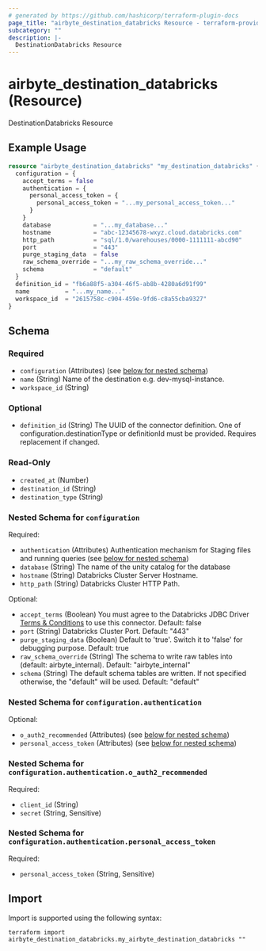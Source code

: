 ```yaml
---
# generated by https://github.com/hashicorp/terraform-plugin-docs
page_title: "airbyte_destination_databricks Resource - terraform-provider-airbyte"
subcategory: ""
description: |-
  DestinationDatabricks Resource
---
```


# airbyte_destination_databricks (Resource)

DestinationDatabricks Resource

## Example Usage

```terraform
resource "airbyte_destination_databricks" "my_destination_databricks" {
  configuration = {
    accept_terms = false
    authentication = {
      personal_access_token = {
        personal_access_token = "...my_personal_access_token..."
      }
    }
    database            = "...my_database..."
    hostname            = "abc-12345678-wxyz.cloud.databricks.com"
    http_path           = "sql/1.0/warehouses/0000-1111111-abcd90"
    port                = "443"
    purge_staging_data  = false
    raw_schema_override = "...my_raw_schema_override..."
    schema              = "default"
  }
  definition_id = "fb6a88f5-a304-46f5-ab8b-4280a6d91f99"
  name          = "...my_name..."
  workspace_id  = "2615758c-c904-459e-9fd6-c8a55cba9327"
}
```

<!-- schema generated by tfplugindocs -->
## Schema

### Required

- `configuration` (Attributes) (see [below for nested schema](#nestedatt--configuration))
- `name` (String) Name of the destination e.g. dev-mysql-instance.
- `workspace_id` (String)

### Optional

- `definition_id` (String) The UUID of the connector definition. One of configuration.destinationType or definitionId must be provided. Requires replacement if changed.

### Read-Only

- `created_at` (Number)
- `destination_id` (String)
- `destination_type` (String)

<a id="nestedatt--configuration"></a>
### Nested Schema for `configuration`

Required:

- `authentication` (Attributes) Authentication mechanism for Staging files and running queries (see [below for nested schema](#nestedatt--configuration--authentication))
- `database` (String) The name of the unity catalog for the database
- `hostname` (String) Databricks Cluster Server Hostname.
- `http_path` (String) Databricks Cluster HTTP Path.

Optional:

- `accept_terms` (Boolean) You must agree to the Databricks JDBC Driver <a href="https://databricks.com/jdbc-odbc-driver-license">Terms & Conditions</a> to use this connector. Default: false
- `port` (String) Databricks Cluster Port. Default: "443"
- `purge_staging_data` (Boolean) Default to 'true'. Switch it to 'false' for debugging purpose. Default: true
- `raw_schema_override` (String) The schema to write raw tables into (default: airbyte_internal). Default: "airbyte_internal"
- `schema` (String) The default schema tables are written. If not specified otherwise, the "default" will be used. Default: "default"

<a id="nestedatt--configuration--authentication"></a>
### Nested Schema for `configuration.authentication`

Optional:

- `o_auth2_recommended` (Attributes) (see [below for nested schema](#nestedatt--configuration--authentication--o_auth2_recommended))
- `personal_access_token` (Attributes) (see [below for nested schema](#nestedatt--configuration--authentication--personal_access_token))

<a id="nestedatt--configuration--authentication--o_auth2_recommended"></a>
### Nested Schema for `configuration.authentication.o_auth2_recommended`

Required:

- `client_id` (String)
- `secret` (String, Sensitive)


<a id="nestedatt--configuration--authentication--personal_access_token"></a>
### Nested Schema for `configuration.authentication.personal_access_token`

Required:

- `personal_access_token` (String, Sensitive)

## Import

Import is supported using the following syntax:

```shell
terraform import airbyte_destination_databricks.my_airbyte_destination_databricks ""
```
